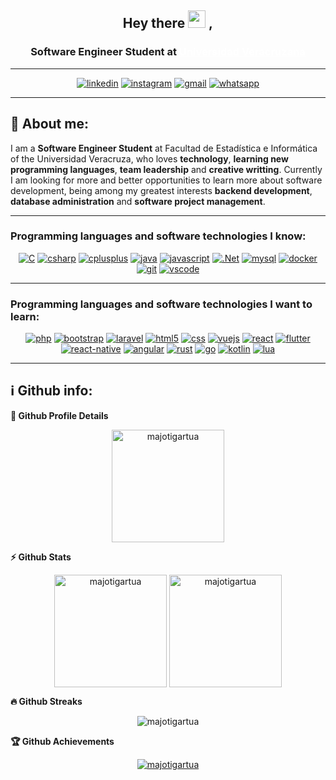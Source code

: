 <h2 align="center">
  Hey there <img src="https://media.giphy.com/media/hvRJCLFzcasrR4ia7z/giphy.gif" width="28"> ,
   <!-- I'm <a href="">María José Torres!</a>!  -->
</h2>


<div>
	<h3 align='center'> 
    Software Engineer Student at <a href="https://www.uv.mx/fei/" target="_blanc" style="color:white;"> Universidad Veracruzana </a> 
	</h3>
</div>

---
<div align="center">

<a href="https://mx.linkedin.com/in/majotigartua/es" target="_blank"><img alt="linkedin" src="https://img.shields.io/badge/LinkedIn-0077B5?style=for-the-badge&logo=linkedin&logoColor=white"></a>
<a href="https://www.instagram.com/majotigartua" target="_blank"><img alt ="instagram" src="https://img.shields.io/badge/Instagram-FFC0CB?style=for-the-badge&logo=instagram&logoColor=black"></a>
<a href="https://mail.google.com/mail/u/0/?fs=1&tf=cm&source=mailto&to=majotigartua@gmail.com" target="_blank"><img alt="gmail" src="https://img.shields.io/badge/Gmail-D14836?style=for-the-badge&logo=gmail&logoColor=white"></a>
<a href="https://wa.me/12281590651"><img alt="whatsapp" src="https://img.shields.io/badge/WhatsApp-25D366?style=for-the-badge&logo=whatsapp&logoColor=white"></a>
</div>

---

## 🧑 About me:


<p>
I am a <b>Software Engineer Student</b> at Facultad de Estadística e Informática of the Universidad Veracruza, who loves <b>technology</b>, <b>learning new programming languages</b>, <b>team leadership</b> and <b>creative writting</b>. Currently I am looking for more and better opportunities to learn more about software development, being among my greatest interests <b>backend development</b>, <b>database administration</b> and <b>software project management</b>.

---
<h3><b>Programming languages and software technologies I know:</b></h3>
<div align="center">
<a href="#"><img alt="C" src="https://img.shields.io/badge/C-00599C?style=for-the-badge&logo=c&logoColor=white"></a>
<a href="#"><img alt="csharp" src="https://img.shields.io/badge/C%23-239120?style=for-the-badge&logo=c-sharp&logoColor=white"></a>
<a href="#"><img alt="cplusplus" src="https://img.shields.io/badge/C%2B%2B-00599C?style=for-the-badge&logo=c%2B%2B&logoColor=white"></a>
<a href="#"><img alt="java" src="https://img.shields.io/badge/Java-ED8B00?style=for-the-badge&logo=openjdk&logoColor=white"></a>
<a href="#"><img alt="javascript" src="https://img.shields.io/badge/JavaScript-F7DF1E?style=for-the-badge&logo=javascript&logoColor=black"></a>
<a href="#"><img alt=".Net" src="https://img.shields.io/badge/.NET-5C2D91?style=for-the-badge&logo=.net&logoColor=white"></a>
<a href="#"><img alt="mysql" src="https://img.shields.io/badge/MySQL-005C84?style=for-the-badge&logo=mysql&logoColor=white"></a>
<a href="#"><img alt="docker" src="https://img.shields.io/badge/docker-blue?style=for-the-badge&logo=docker&logoColor=white"></a>
<a href="#"><img alt="git" src="https://img.shields.io/badge/GIT-E44C30?style=for-the-badge&logo=git&logoColor=white"></a>
<a href="#"><img alt="vscode" src="https://img.shields.io/badge/vscode-0078d7?style=for-the-badge&logo=visualstudiocode&logoColor=white"></a>
</div>

--- 

<h3><b>Programming languages and software technologies I want to learn:</b></h3>

<div align="center">
<a href="#"><img alt="php" src="https://img.shields.io/badge/PHP-777BB4?style=for-the-badge&logo=php&logoColor=white"></a>
<a href="#"><img alt="bootstrap" src="https://img.shields.io/badge/Bootstrap-563D7C?style=for-the-badge&logo=bootstrap&logoColor=white"></a>
<a href="#"><img alt="laravel" src="https://img.shields.io/badge/Laravel-FF2D20?style=for-the-badge&logo=laravel&logoColor=white"></a>
<a href="#"><img alt="html5" src="https://img.shields.io/badge/HTML5-E34F26?style=for-the-badge&logo=html5&logoColor=white"></a>
<a href="#"><img alt="css" src="https://img.shields.io/badge/CSS3-1572B6?style=for-the-badge&logo=css3&logoColor=white"></a>
<a href="#"><img alt="vuejs" src="https://img.shields.io/badge/Vue.js-35495E?style=for-the-badge&logo=vue.js&logoColor=4FC08D"></a>
<a href="#"><img alt="react" src="https://img.shields.io/badge/React-20232A?style=for-the-badge&logo=react&logoColor=61DAFB"></a>
<a href="#"><img alt="flutter" src="https://img.shields.io/badge/Flutter-02569B?style=for-the-badge&logo=flutter&logoColor=white"></a>
<a href="#"><img alt="react-native" src="https://img.shields.io/badge/React_Native-20232A?style=for-the-badge&logo=react&logoColor=61DAFB"></a>
<a href="#"><img alt="angular" src="https://img.shields.io/badge/Angular-DD0031?style=for-the-badge&logo=angular&logoColor=white"></a>
<a href="#"><img alt="rust" src="https://img.shields.io/badge/Rust-000000?style=for-the-badge&logo=rust&logoColor=white"></a>
<a href="#"><img alt="go" src="https://img.shields.io/badge/Go-00ADD8?style=for-the-badge&logo=go&logoColor=white"></a>
<a href="#"><img alt="kotlin" src="https://img.shields.io/badge/Kotlin-0095D5?&style=for-the-badge&logo=kotlin&logoColor=white"></a>
<a href="#"><img alt="lua" src="https://img.shields.io/badge/Lua-2C2D72?style=for-the-badge&logo=lua&logoColor=white"></a>

</div>

---

<h2>ℹ Github info:</h2>
	
<summary><b>🔎 Github Profile Details</b></summary>

<p align="center"><img height="180em" src="https://github-profile-summary-cards.vercel.app/api/cards/profile-details?username=majotigartua&theme=github_dark" alt="majotigartua" align = "center"/></p>

<summary><b>⚡ Github Stats</b></summary>

<p align="center">
<img height="180em" src="https://github-readme-stats.vercel.app/api?username=majotigartua&hide_border=true&count_private=true&show_icons=true&theme=radical" alt="majotigartua" align = "center"/>
<img height="180em" src="https://github-readme-stats.vercel.app/api/top-langs?username=majotigartua&show_icons=true&locale=en&layout=compact&hide_border=true&theme=radical" alt="majotigartua" align = "center"/>
</p>


<summary><b>🔥 Github Streaks</b></summary>
<p align="center"><img src="https://github-readme-streak-stats.herokuapp.com/?user=majotigartua&theme=black-ice&hide_border=true&stroke=0000&background=0D1117&ring=e05397&fire=e05397&currStreakLabel=e05397" alt="majotigartua" /></p>

<!-- </details>
<details>    -->
 <summary><b>🏆 Github Achievements</b></summary>
<p align="center"> <a href="https://github.com/majotigartua"><img src="https://github-profile-trophy.vercel.app/?username=majotigartua&margin-w=5&theme=radical" alt="majotigartua" /></a> </p>

<br>
